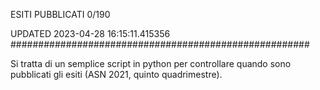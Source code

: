 ESITI PUBBLICATI 0/190 

UPDATED 2023-04-28 16:15:11.415356
######################################################

Si tratta di un semplice script in python per controllare quando sono pubblicati gli esiti (ASN 2021, quinto quadrimestre).

